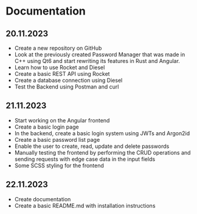 # Documentation

## 20.11.2023

- Create a new repository on GitHub
- Look at the previously created Password Manager that was made in C++ using Qt6 and start rewriting its features in
  Rust and Angular.
- Learn how to use Rocket and Diesel
- Create a basic REST API using Rocket
- Create a database connection using Diesel
- Test the Backend using Postman and curl

## 21.11.2023

- Start working on the Angular frontend
- Create a basic login page
- In the backend, create a basic login system using JWTs and Argon2id
- Create a basic password list page
- Enable the user to create, read, update and delete passwords
- Manually testing the frontend by performing the CRUD operations and sending requests with edge case data in the input
  fields
- Some SCSS styling for the frontend

## 22.11.2023

- Create documentation
- Create a basic README.md with installation instructions